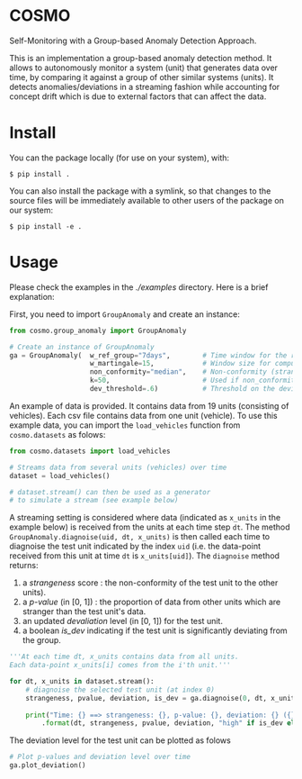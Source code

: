 # COSMO
Self-Monitoring with a Group-based Anomaly Detection Approach.

This is an implementation a group-based anomaly detection method. It allows to autonomously monitor a system (unit) that generates data over time, by comparing it against a group of other similar systems (units). It detects anomalies/deviations in a streaming fashion while accounting for concept drift which is due to external factors that can affect the data.

# Install
You can the package locally (for use on your system), with:
```
$ pip install .
```

You can also install the package with a symlink, so that changes to the source files will be immediately available to other users of the package on our system:
```
$ pip install -e .
```

# Usage
Please check the examples in the *./examples* directory. Here is a brief explanation:

First, you need to import `GroupAnomaly` and create an instance:
```python
from cosmo.group_anomaly import GroupAnomaly

# Create an instance of GroupAnomaly
ga = GroupAnomaly(  w_ref_group="7days",        # Time window for the reference group
                    w_martingale=15,            # Window size for computing the deviation level
                    non_conformity="median",    # Non-conformity (strangeness) measure: "median" or "knn"
                    k=50,                       # Used if non_conformity is "knn"
                    dev_threshold=.6)           # Threshold on the deviation level
```

An example of data is provided. It contains data from 19 units (consisting of vehicles). Each csv file contains data from one unit (vehicle). To use this example data, you can import the `load_vehicles` function from `cosmo.datasets` as folows:
```python
from cosmo.datasets import load_vehicles

# Streams data from several units (vehicles) over time
dataset = load_vehicles()

# dataset.stream() can then be used as a generator
# to simulate a stream (see example below)
```

A streaming setting is considered where data (indicated as `x_units` in the example below) is received from the units at each time step `dt`. The method `GroupAnomaly.diagnoise(uid, dt, x_units)` is then called each time to diagnoise the test unit indicated by the index `uid` (i.e. the data-point received from this unit at time `dt` is `x_units[uid]`). The `diagnoise` method returns:
1. a *strangeness* score : the non-conformity of the test unit to the other units).
2. a *p-value* (in [0, 1]) : the proportion of data from other units which are stranger than the test unit's data.
3. an updated *devaliation* level (in [0, 1]) for the test unit.
4. a boolean *is_dev* indicating if the test unit is significantly deviating from the group.
```python
'''At each time dt, x_units contains data from all units.
Each data-point x_units[i] comes from the i'th unit.'''

for dt, x_units in dataset.stream():
    # diagnoise the selected test unit (at index 0)
    strangeness, pvalue, deviation, is_dev = ga.diagnoise(0, dt, x_units)
    
    print("Time: {} ==> strangeness: {}, p-value: {}, deviation: {} ({})"
        .format(dt, strangeness, pvalue, deviation, "high" if is_dev else "low"))
```

The deviation level for the test unit can be plotted as folows
```python
# Plot p-values and deviation level over time
ga.plot_deviation()
```
